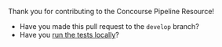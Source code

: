 Thank you for contributing to the Concourse Pipeline Resource!

- Have you made this pull request to the `develop` branch?
- Have you [run the tests locally](https://github.com/robdimsdale/concourse-pipeline-resource-resource#running-the-tests)?
